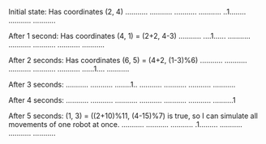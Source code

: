 Initial state: Has coordinates (2, 4)
...........
...........
...........
...........
..1........
...........
...........

After 1 second: Has coordinates (4, 1) = (2+2, 4-3)
...........
....1......
...........
...........
...........
...........
...........

After 2 seconds: Has coordinates (6, 5) = (4+2, (1-3)%6)
...........
...........
...........
...........
...........
......1....
...........

After 3 seconds:
...........
...........
........1..
...........
...........
...........
...........

After 4 seconds:
...........
...........
...........
...........
...........
...........
..........1

After 5 seconds: (1, 3) = ((2+10)%11, (4-15)%7) is true, so I can simulate all movements of one robot at once.
...........
...........
...........
.1.........
...........
...........
...........